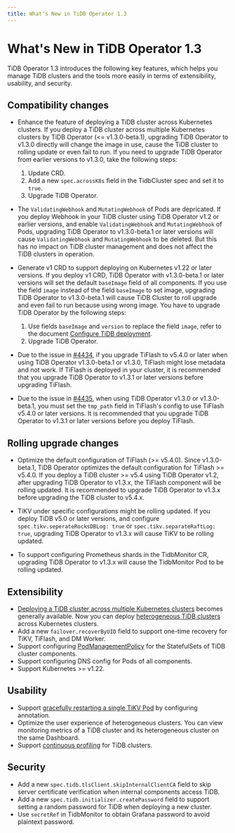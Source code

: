 ```yaml
---
title: What's New in TiDB Operator 1.3
---
```


# What's New in TiDB Operator 1.3

TiDB Operator 1.3 introduces the following key features, which helps you manage TiDB clusters and the tools more easily in terms of extensibility, usability, and security.

## Compatibility changes

- Enhance the feature of deploying a TiDB cluster across Kubernetes clusters. If you deploy a TiDB cluster across multiple Kubernetes clusters by TiDB Operator (<= v1.3.0-beta.1), upgrading TiDB Operator to v1.3.0 directly will change the image in use, cause the TiDB cluster to rolling update or even fail to run. If you need to upgrade TiDB Operator from earlier versions to v1.3.0, take the following steps:

    1. Update CRD.
    2. Add a new `spec.acrossK8s` field in the TidbCluster spec and set it to `true`.
    3. Upgrade TiDB Operator.

- The `ValidatingWebhook` and `MutatingWebhook` of Pods are depricated. If you deploy Webhook in your TiDB cluster using TiDB Operator v1.2 or earlier versions, and enable `ValidatingWebhook` and `MutatingWebhook` of Pods, upgrading TiDB Operator to v1.3.0-beta.1 or later versions will cause `ValidatingWebhook` and `MutatingWebhook` to be deleted. But this has no impact on TiDB cluster management and does not affect the TiDB clusters in operation.

- Generate v1 CRD to support deploying on Kubernetes v1.22 or later versions. If you deploy v1 CRD, TiDB Operator with v1.3.0-beta.1 or later versions will set the default `baseImage` field of all components. If you use the field `image` instead of the field `baseImage` to set image, upgrading TiDB Operator to v1.3.0-beta.1 will cause TiDB Cluster to roll upgrade and even fail to run because using wrong image. You have to upgrade TiDB Operator by the following steps:
    1. Use fields `baseImage` and `version` to replace the field `image`, refer to the document [Configure TiDB deployment](configure-a-tidb-cluster.md#version).
    2. Upgrade TiDB Operator.

- Due to the issue in [#4434](https://github.com/pingcap/tidb-operator/pull/4434), if you upgrade TiFlash to v5.4.0 or later when using TiDB Operator v1.3.0-beta.1 or v1.3.0, TiFlash might lose metadata and not work. If TiFlash is deployed in your cluster, it is recommended that you upgrade TiDB Operator to v1.3.1 or later versions before upgrading TiFlash.

- Due to the issue in [#4435](https://github.com/pingcap/tidb-operator/pull/4435), when using TiDB Operator v1.3.0 or v1.3.0-beta.1, you must set the `tmp_path` field in TiFlash's config to use TiFlash v5.4.0 or later versions. It is recommended that you upgrade TiDB Operator to v1.3.1 or later versions before you deploy TiFlash.

## Rolling upgrade changes

- Optimize the default configuration of TiFlash (>= v5.4.0). Since v1.3.0-beta.1, TiDB Operator optimizes the default configuration for TiFlash >= v5.4.0. If you deploy a TiDB cluster >= v5.4 using TiDB Operator v1.2, after upgrading TiDB Operator to v1.3.x, the TiFlash component will be rolling updated. It is recommended to upgrade TiDB Operator to v1.3.x before upgrading the TiDB cluster to v5.4.x.

- TiKV under specific configurations might be rolling updated. If you deploy TiDB v5.0 or later versions, and configure `spec.tikv.seperateRocksDBLog: true` or `spec.tikv.separateRaftLog: true`, upgrading TiDB Operator to v1.3.x will cause TiKV to be rolling updated.

- To support configuring Prometheus shards in the TidbMonitor CR, upgrading TiDB Operator to v1.3.x will cause the TidbMonitor Pod to be rolling updated.

## Extensibility

- [Deploying a TiDB cluster across multiple Kubernetes clusters](deploy-tidb-cluster-across-multiple-kubernetes.md) becomes generally available. Now you can deploy [heterogeneous TiDB clusters](deploy-heterogeneous-tidb-cluster.md) across Kubernetes clusters.
- Add a new `failover.recoverByUID` field to support one-time recovery for TiKV, TiFlash, and DM Worker.
- Support configuring [PodManagementPolicy](https://kubernetes.io/docs/concepts/workloads/controllers/statefulset/#pod-management-policies) for the StatefulSets of TiDB cluster components.
- Support configuring DNS config for Pods of all components.
- Support Kubernetes >= v1.22.

## Usability

- Support [gracefully restarting a single TiKV Pod](restart-a-tidb-cluster.md#perform-a-graceful-restart-to-a-single-tikv-pod) by configuring annotation.
- Optimize the user experience of heterogeneous clusters. You can view monitoring metrics of a TiDB cluster and its heterogeneous cluster on the same Dashboard.
- Support [continuous profiling](access-dashboard.md#enable-continuous-profiling) for TiDB clusters.

## Security

- Add a new `spec.tidb.tlsClient.skipInternalClientCA` field to skip server certificate verification when internal components access TiDB.
- Add a new `spec.tidb.initializer.createPassword` field to support setting a random password for TiDB when deploying a new cluster.
- Use `secretRef` in TidbMonitor to obtain Grafana password to avoid plaintext password.

